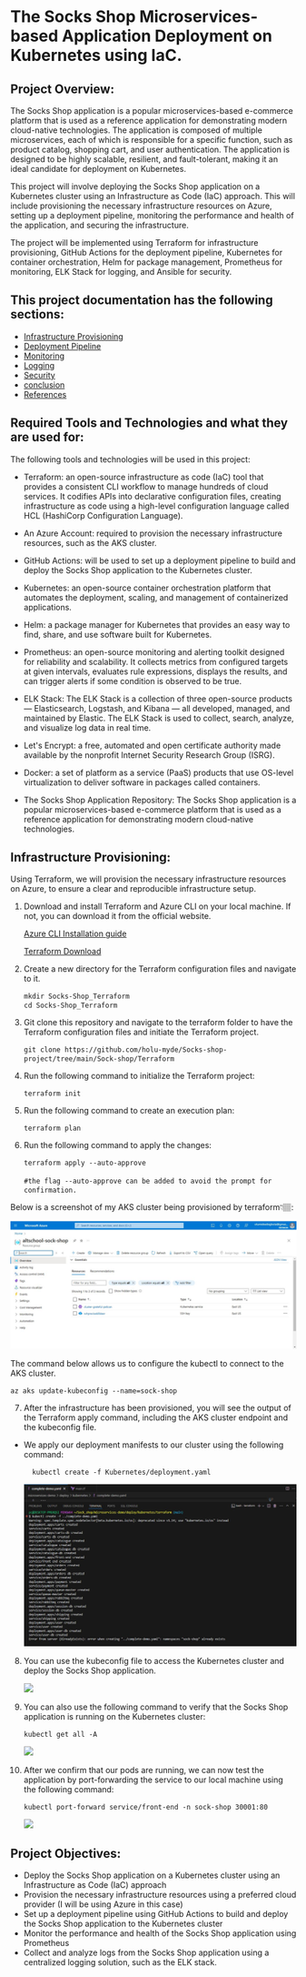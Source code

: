 # **The Socks Shop Microservices-based Application Deployment on Kubernetes using IaC.**

## **Project Overview:**

The Socks Shop application is a popular microservices-based e-commerce platform that is used as a reference application for demonstrating modern cloud-native technologies. The application is composed of multiple microservices, each of which is responsible for a specific function, such as product catalog, shopping cart, and user authentication. The application is designed to be highly scalable, resilient, and fault-tolerant, making it an ideal candidate for deployment on Kubernetes.

This project will involve deploying the Socks Shop application on a Kubernetes cluster using an Infrastructure as Code (IaC) approach. This will include provisioning the necessary infrastructure resources on Azure, setting up a deployment pipeline, monitoring the performance and health of the application, and securing the infrastructure.

The project will be implemented using Terraform for infrastructure provisioning, GitHub Actions for the deployment pipeline, Kubernetes for container orchestration, Helm for package management, Prometheus for monitoring, ELK Stack for logging, and Ansible for security.

## **This project documentation has the following sections:**

- [Infrastructure Provisioning](#infrastructure-provisioning)
- [Deployment Pipeline](#deployment-pipeline)
- [Monitoring](#monitoring)
- [Logging](#logging)
- [Security](#security)
- [conclusion](#conclusion)
- [References](#references)

## **Required Tools and Technologies and what they are used for:**

The following tools and technologies will be used in this project:

- Terraform: an open-source infrastructure as code (IaC) tool that provides a consistent CLI workflow to manage hundreds of cloud services. It codifies APIs into declarative configuration files, creating infrastructure as code using a high-level configuration language called HCL (HashiCorp Configuration Language).

- An Azure Account: required to provision the necessary infrastructure resources, such as the AKS cluster.

- GitHub Actions: will be used to set up a deployment pipeline to build and deploy the Socks Shop application to the Kubernetes cluster.

- Kubernetes: an open-source container orchestration platform that automates the deployment, scaling, and management of containerized applications.

- Helm: a package manager for Kubernetes that provides an easy way to find, share, and use software built for Kubernetes.

- Prometheus: an open-source monitoring and alerting toolkit designed for reliability and scalability. It collects metrics from configured targets at given intervals, evaluates rule expressions, displays the results, and can trigger alerts if some condition is observed to be true.

- ELK Stack: The ELK Stack is a collection of three open-source products — Elasticsearch, Logstash, and Kibana — all developed, managed, and maintained by Elastic. The ELK Stack is used to collect, search, analyze, and visualize log data in real time.

- Let's Encrypt: a free, automated and open certificate authority made available by the nonprofit Internet Security Research Group (ISRG).

- Docker: a set of platform as a service (PaaS) products that use OS-level virtualization to deliver software in packages called containers.

- The Socks Shop Application Repository: The Socks Shop application is a popular microservices-based e-commerce platform that is used as a reference application for demonstrating modern cloud-native technologies.

## **Infrastructure Provisioning:**

Using Terraform, we will provision the necessary infrastructure resources on Azure, to ensure a clear and reproducible infrastructure setup.

1.  Download and install Terraform and Azure CLI on your local machine. If not, you can download it from the official website.

    [Azure CLI Installation guide](https://learn.microsoft.com/en-us/cli/azure/install-azure-cli)

    [Terraform Download](https://www.terraform.io/downloads.html)

2.  Create a new directory for the Terraform configuration files and navigate to it.

        mkdir Socks-Shop_Terraform
        cd Socks-Shop_Terraform

3.  Git clone this repository and navigate to the terraform folder to have the Terraform configuration files and initiate the Terraform project.

        git clone https://github.com/holu-myde/Socks-shop-project/tree/main/Sock-shop/Terraform

4.  Run the following command to initialize the Terraform project:

        terraform init

5.  Run the following command to create an execution plan:

        terraform plan

6.  Run the following command to apply the changes:

        terraform apply --auto-approve

        #the flag --auto-approve can be added to avoid the prompt for confirmation.

Below is a screenshot of my AKS cluster being provisioned by terraform👇🏽:

  <img src="Images/K8s deployment.JPG">

The command below allows us to configure the kubectl to connect to the AKS cluster.

    az aks update-kubeconfig --name=sock-shop

7.  After the infrastructure has been provisioned, you will see the output of the Terraform apply command, including the AKS cluster endpoint and the kubeconfig file.

- We apply our deployment manifests to our cluster using the following command:

        kubectl create -f Kubernetes/deployment.yaml

    <img src="Images/App deployment to K8s cluster.JPG">

8.  You can use the kubeconfig file to access the Kubernetes cluster and deploy the Socks Shop application.

    <img src="Images/all-pods.png">

9.  You can also use the following command to verify that the Socks Shop application is running on the Kubernetes cluster:

        kubectl get all -A

    <img src="Images/get-pods-A.png">

10. After we confirm that our pods are running, we can now test the application by port-forwarding the service to our local machine using the following command:

        kubectl port-forward service/front-end -n sock-shop 30001:80

    <img src="Images/frontend.png">


## **Project Objectives:**

- Deploy the Socks Shop application on a Kubernetes cluster using an Infrastructure as Code (IaC) approach
- Provision the necessary infrastructure resources using a preferred cloud provider (I will be using Azure in this case)
- Set up a deployment pipeline using GitHub Actions to build and deploy the Socks Shop application to the Kubernetes cluster
- Monitor the performance and health of the Socks Shop application using Prometheus
- Collect and analyze logs from the Socks Shop application using a centralized logging solution, such as the ELK stack.

